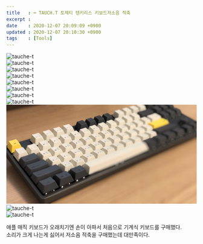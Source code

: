 ```yaml
---
title   : ⌨️ TAUCH.T 토체티 텐키리스 키보드저소음 적축
excerpt : 
date    : 2020-12-07 20:09:09 +0900
updated : 2020-12-07 20:10:30 +0900
tags    : [Tools]
---
```


![tauche-t](../images/tauche-t01.png)  
![tauche-t](../images/tauche-t02.png)  
![tauche-t](../images/tauche-t03.png)  
![tauche-t](../images/tauche-t04.png)  
![tauche-t](../images/tauche-t05.png)  
![tauche-t](../images/tauche-t06.png)  
![tauche-t](../images/tauche-t07.png)  
![tauche-t](../images/tauche-t08.png)  
![tauche-t](../images/tauche-t09.png)  
![tauche-t](../images/tauche-t10.png)  
![tauche-t](../images/tauche-t11.png)  

애플 매직 키보드가 오래치기엔 손이 아파서 처음으로 기계식 키보드를 구매했다.  
소리가 크게 나는게 싫어서 저소음 적축을 구매했는데 대만족이다.
